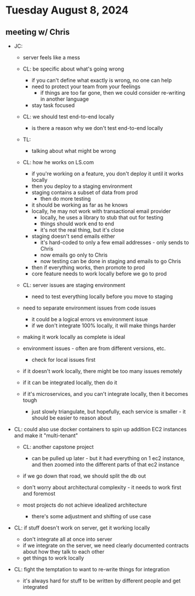 # Tuesday August 8, 2024

## meeting w/ Chris
- JC:
  - server feels like a mess
  - CL:  be specific about what's going wrong
    - if you can't define what exactly is wrong, no one can help
    - need to protect your team from your feelings
      - if things are too far gone, then we could consider re-writing in another language
    - stay task focused

  - CL:  we should test end-to-end locally
    - is there a reason why we don't test end-to-end locally
  
  - TL:
    - talking about what might be wrong

  - CL:  how he works on LS.com
    - if you're working on a feature, you don't deploy it until it works locally
    - then you deploy to a staging environment
    - staging contains a subset of data from prod
      - then do more testing
    - it should be working as far as he knows
    - locally, he may not work with transactional email provider
      - locally, he uses a library to stub that out for testing
      - things should work end to end
      - it's not the real thing, but it's close
    - staging doesn't send emails either
      - it's hard-coded to only a few email addresses - only sends to Chris
      - now emails go only to Chris
      - now testing can be done in staging and emails to go Chris
    - then if everything works, then promote to prod
    - core feature needs to work locally before we go to prod

  - CL: server issues are staging environment
    - need to test everything locally before you move to staging
  - need to separate environment issues from code issues
    - it could be a logical errors vs environment issue
    - if we don't integrate 100% locally, it will make things harder

  - making it work locally as complete is ideal

  - environment issues - often are from different versions, etc.
    - check for local issues first
  
  - if it doesn't work locally, there might be too many issues remotely
  - if it can be integrated locally, then do it

  - if it's microservices, and you can't integrate locally, then it becomes tough
    - just slowly triangulate, but hopefully, each service is smaller - it should be easier to reason about


- CL:  could also use docker containers to spin up addition EC2 instances and make it "multi-tenant"
  - CL:  another capstone project
    - can be pulled up later - but it had everything on 1 ec2 instance, and then zoomed into the different parts of that ec2 instance

  - if we go down that road, we should split the db out
  - don't worry about architectural complexity - it needs to work first and foremost

  - most projects do not achieve idealized architecture
    - there's some adjustment and shifting of use case



- CL:  if stuff doesn't work on server, get it working locally
  - don't integrate all at once into server
  - if we integrate on the server, we need clearly documented contracts about how they talk to each other
  - get things to work locally

- CL:  fight the temptation to want to re-write things for integration
  - it's always hard for stuff to be written by different people and get integrated

 